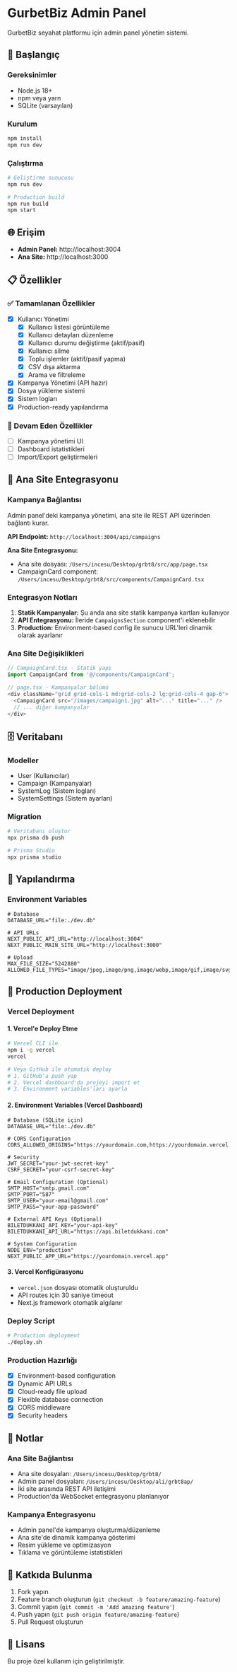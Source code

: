 # GurbetBiz Admin Panel

GurbetBiz seyahat platformu için admin panel yönetim sistemi.

## 🚀 Başlangıç

### Gereksinimler
- Node.js 18+
- npm veya yarn
- SQLite (varsayılan)

### Kurulum
```bash
npm install
npm run dev
```

### Çalıştırma
```bash
# Geliştirme sunucusu
npm run dev

# Production build
npm run build
npm start
```

## 🌐 Erişim

- **Admin Panel:** http://localhost:3004
- **Ana Site:** http://localhost:3000

## 📋 Özellikler

### ✅ Tamamlanan Özellikler
- [x] Kullanıcı Yönetimi
  - [x] Kullanıcı listesi görüntüleme
  - [x] Kullanıcı detayları düzenleme
  - [x] Kullanıcı durumu değiştirme (aktif/pasif)
  - [x] Kullanıcı silme
  - [x] Toplu işlemler (aktif/pasif yapma)
  - [x] CSV dışa aktarma
  - [x] Arama ve filtreleme
- [x] Kampanya Yönetimi (API hazır)
- [x] Dosya yükleme sistemi
- [x] Sistem logları
- [x] Production-ready yapılandırma

### 🔄 Devam Eden Özellikler
- [ ] Kampanya yönetimi UI
- [ ] Dashboard istatistikleri
- [ ] Import/Export geliştirmeleri

## 🔗 Ana Site Entegrasyonu

### Kampanya Bağlantısı
Admin panel'deki kampanya yönetimi, ana site ile REST API üzerinden bağlantı kurar.

**API Endpoint:** `http://localhost:3004/api/campaigns`

**Ana Site Entegrasyonu:**
- Ana site dosyası: `/Users/incesu/Desktop/grbt8/src/app/page.tsx`
- CampaignCard component: `/Users/incesu/Desktop/grbt8/src/components/CampaignCard.tsx`

### Entegrasyon Notları
1. **Statik Kampanyalar:** Şu anda ana site statik kampanya kartları kullanıyor
2. **API Entegrasyonu:** İleride `CampaignsSection` component'i eklenebilir
3. **Production:** Environment-based config ile sunucu URL'leri dinamik olarak ayarlanır

### Ana Site Değişiklikleri
```typescript
// CampaignCard.tsx - Statik yapı
import CampaignCard from '@/components/CampaignCard';

// page.tsx - Kampanyalar bölümü
<div className="grid grid-cols-1 md:grid-cols-2 lg:grid-cols-4 gap-6">
  <CampaignCard src="/images/campaign1.jpg" alt="..." title="..." />
  // ... diğer kampanyalar
</div>
```

## 🗄️ Veritabanı

### Modeller
- User (Kullanıcılar)
- Campaign (Kampanyalar)
- SystemLog (Sistem logları)
- SystemSettings (Sistem ayarları)

### Migration
```bash
# Veritabanı oluştur
npx prisma db push

# Prisma Studio
npx prisma studio
```

## 🔧 Yapılandırma

### Environment Variables
```env
# Database
DATABASE_URL="file:./dev.db"

# API URLs
NEXT_PUBLIC_API_URL="http://localhost:3004"
NEXT_PUBLIC_MAIN_SITE_URL="http://localhost:3000"

# Upload
MAX_FILE_SIZE="5242880"
ALLOWED_FILE_TYPES="image/jpeg,image/png,image/webp,image/gif,image/svg+xml"
```

## 🚀 Production Deployment

### Vercel Deployment

#### 1. Vercel'e Deploy Etme
```bash
# Vercel CLI ile
npm i -g vercel
vercel

# Veya GitHub ile otomatik deploy
# 1. GitHub'a push yap
# 2. Vercel dashboard'da projeyi import et
# 3. Environment variables'ları ayarla
```

#### 2. Environment Variables (Vercel Dashboard)
```env
# Database (SQLite için)
DATABASE_URL="file:./dev.db"

# CORS Configuration
CORS_ALLOWED_ORIGINS="https://yourdomain.com,https://yourdomain.vercel.app"

# Security
JWT_SECRET="your-jwt-secret-key"
CSRF_SECRET="your-csrf-secret-key"

# Email Configuration (Optional)
SMTP_HOST="smtp.gmail.com"
SMTP_PORT="587"
SMTP_USER="your-email@gmail.com"
SMTP_PASS="your-app-password"

# External API Keys (Optional)
BILETDUKKANI_API_KEY="your-api-key"
BILETDUKKANI_API_URL="https://api.biletdukkani.com"

# System Configuration
NODE_ENV="production"
NEXT_PUBLIC_APP_URL="https://yourdomain.vercel.app"
```

#### 3. Vercel Konfigürasyonu
- `vercel.json` dosyası otomatik oluşturuldu
- API routes için 30 saniye timeout
- Next.js framework otomatik algılanır

### Deploy Script
```bash
# Production deployment
./deploy.sh
```

### Production Hazırlığı
- [x] Environment-based configuration
- [x] Dynamic API URLs
- [x] Cloud-ready file upload
- [x] Flexible database connection
- [x] CORS middleware
- [x] Security headers

## 📝 Notlar

### Ana Site Bağlantısı
- Ana site dosyaları: `/Users/incesu/Desktop/grbt8/`
- Admin panel dosyaları: `/Users/incesu/Desktop/ali/grbt8ap/`
- İki site arasında REST API iletişimi
- Production'da WebSocket entegrasyonu planlanıyor

### Kampanya Entegrasyonu
- Admin panel'de kampanya oluşturma/düzenleme
- Ana site'de dinamik kampanya gösterimi
- Resim yükleme ve optimizasyon
- Tıklama ve görüntüleme istatistikleri

## 🤝 Katkıda Bulunma

1. Fork yapın
2. Feature branch oluşturun (`git checkout -b feature/amazing-feature`)
3. Commit yapın (`git commit -m 'Add amazing feature'`)
4. Push yapın (`git push origin feature/amazing-feature`)
5. Pull Request oluşturun

## 📄 Lisans

Bu proje özel kullanım için geliştirilmiştir.





